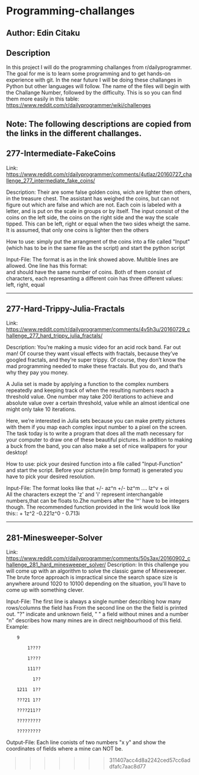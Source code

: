 # Programming-challanges

Author: Edin Citaku
-----------
Description
-----------
In this project I will do the programming challanges from r/dailyprogrammer.
The goal for me is to learn some programming and to get hands-on experience with git.
In the near future I will be doing these challanges in Python but other languages will follow.
The name of the files will begin with the Challange Number, followed by the difficulty.
This is so you can find them more easily in this table: 
https://www.reddit.com/r/dailyprogrammer/wiki/challenges

Note: The following descriptions are copied from the links in the different challanges.
-----------
277-Intermediate-FakeCoins
-----------
Link:		 https://www.reddit.com/r/dailyprogrammer/comments/4utlaz/20160727_challenge_277_intermediate_fake_coins/

Description: 	Their are some false golden coins, wich are lighter then others, in the treasure chest. The assistant has weighed the coins, but can not figure out which are false and which are not.
		Each coin is labeled with a letter, and is put on the scale in groups or by itself. The input consist of the coins on the left side, the coins on the right side and the way the scale  		tipped. This can be left, right or equal when the two sides wheigt the same. It is assumed, that only one coins is lighter then the others 

How to use:	 simply put the arrangment of the coins into a file called "Input"(which has to be in the same file as the script) and start the python script 

Input-File:	 The format is as in the link showed above. Multible lines are allowed. One line has this format:
		 <LeftSide> <RightSide> <Side>  
		 <LeftSide> and <RightSide> should have the same number of coins. Both of them consist of characters, each represanting a different coin
		 <Side> has three different values: left, right, equal

-----------
277-Hard-Trippy-Julia-Fractals
-----------
Link:		https://www.reddit.com/r/dailyprogrammer/comments/4v5h3u/20160729_challenge_277_hard_trippy_julia_fractals/

Description:	You’re making a music video for an acid rock band. Far out man! Of course they want visual effects with fractals, because they’ve googled fractals, and they’re super trippy. Of course, 			they don’t know the mad programming needed to make these fractals. But you do, and that’s why they pay you money.

A Julia set is made by applying a function to the complex numbers repeatedly and keeping track of when the resulting numbers reach a threshold value. One number may take 200 iterations to achieve and absolute value over a certain threshold, value while an almost identical one might only take 10 iterations.
 
Here, we’re interested in Julia sets because you can make pretty pictures with them if you map each complex input number to a pixel on the screen. The task today is to write a program 		that does all the math necessary for your computer to draw one of these beautiful pictures. In addition to making a buck from the band, you can also make a set of nice wallpapers for 			your desktop!

How to use:	pick your desired function into a file called "Input-Function" and start the script. Before your picture(in bmp format) is generated you have to pick your desired resolution.

Input-File:	The format looks like that +/- az^n +/- bz^m .... lz^v + oi 	
	 	All the characters exzept the 'z' and 'i' represent interchangable numbers,that can be floats to.Zhe numbers after the '^' have to be integers though.
		The recommended function provided in the link would look like this:: + 1z^2 -0.221z^0 - 0.713i 
		
-----------
281-Minesweeper-Solver
-----------
Link:		https://www.reddit.com/r/dailyprogrammer/comments/50s3ax/20160902_challenge_281_hard_minesweeper_solver/
Description:	In this challenge you will come up with an algorithm to solve the classic game of Minesweeper. The brute force approach is impractical since the search space size is anywhere around 1020 to 10100 depending on the situation, you'll have to come up with something clever.

Input-File:	The first line is always a single number describing how many rows/columns the field has
		From the second line on the the field is printed out. "?" indicate and unknown field, " " a field without mines 
		and a number "n" describes how many mines are in direct neighbourhood of this field.
		Example:
		
		9
		
		    1????
		    
		    1????
		    
		    111??
		    
		      1??
		      
		1211  1??
		
		???21 1??
		
		????211??
		
		?????????
		
		?????????
		

Output-File:	Each line conists of two numbers "x y" and show the coordinates of fields where a mine can NOT be.

>>>>>>> 311407acc4d8a2242ced57cc6addfafc7aac8d77
